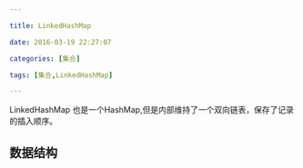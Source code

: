 ```yaml
---

title: LinkedHashMap

date: 2016-03-19 22:27:07

categories: [集合]

tags: [集合,LinkedHashMap]

---
```




LinkedHashMap 也是一个HashMap,但是内部维持了一个双向链表，保存了记录的插入顺序。

<!--more-->

## 数据结构

